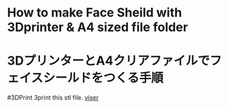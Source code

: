 # How to make Face Sheild with 3Dprinter & A4 sized file folder
# 3DプリンターとA4クリアファイルでフェイスシールドをつくる手順

#3DPrint 
3print this stl file. [viser]()

